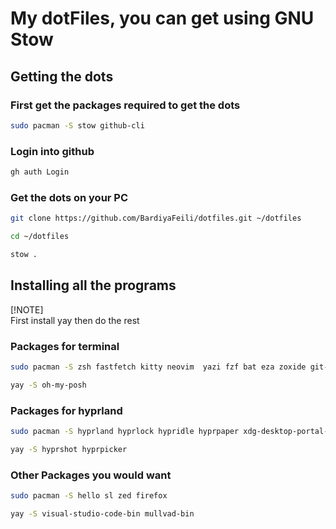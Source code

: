 # My dotFiles, you can get using GNU Stow

## Getting the dots

### First get the packages required to get the dots

```bash
sudo pacman -S stow github-cli
```

### Login into github

```bash
gh auth Login
```

### Get the dots on your PC

```bash
git clone https://github.com/BardiyaFeili/dotfiles.git ~/dotfiles

cd ~/dotfiles

stow .
```

## Installing all the programs

[!NOTE]  
First install yay then do the rest

### Packages for terminal

```bash
sudo pacman -S zsh fastfetch kitty neovim  yazi fzf bat eza zoxide git-delta thefuck btop ttf-jetbrains-mono-nerd
```

```bash
yay -S oh-my-posh
```

### Packages for hyprland

```bash
sudo pacman -S hyprland hyprlock hypridle hyprpaper xdg-desktop-portal-hyprland rofi-wayland dunst waybar copyq polkit-gnome
```

```bash
yay -S hyprshot hyprpicker
```

### Other Packages you would want

```bash
sudo pacman -S hello sl zed firefox
```

```bash
yay -S visual-studio-code-bin mullvad-bin
```
